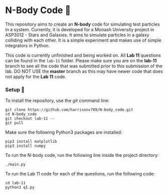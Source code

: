 # N-Body Code :apple:

This repository aims to create an **N-body** code for simulating test particles in a system. Currently, it is developed for a Monash University project in ASP3012 - Stars and Galaxies. It aims to simulate particles in a galaxy colliding with each other. It is a simple experiment and makes use of simple integrators in Python.

This code is currently unfinished and being worked on. All **Lab 11** questions can be found in the `lab-11` folder. Please make sure you are on the **lab-11** branch to see all the code that was submitted prior to this submission of the lab. DO NOT USE the **master** branch as this may have newer code that does not apply for the **Lab 11** code.

### Setup :scroll:

To install the repository, use the *git* command line:

```
git clone https://github.com/harrisonv789/N-body_code.git
cd N-body_code
git checkout lab-11 --
git pull
```

Make sure the following Python3 packages are installed:

```
pip3 install matplotlib
pip3 install numpy
```

To run the N-body code, run the following line inside the project directory:
```
./main.py
```

To run the Lab 11 code for each of the questions, run the following code:
```
cd lab-11
python3 q1.py
```